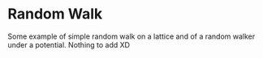 # Random Walk
Some example of simple random walk on a lattice and of a random walker under a potential.
Nothing to add XD
